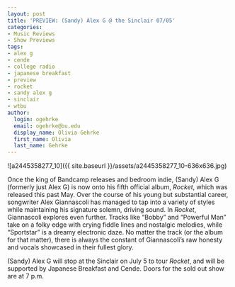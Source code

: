 ```yaml
---
layout: post
title: 'PREVIEW: (Sandy) Alex G @ the Sinclair 07/05'
categories:
- Music Reviews
- Show Previews
tags:
- alex g
- cende
- college radio
- japanese breakfast
- preview
- rocket
- sandy alex g
- sinclair
- wtbu
author:
  login: ogehrke
  email: ogehrke@bu.edu
  display_name: Olivia Gehrke
  first_name: Olivia
  last_name: Gehrke
---
```

![a2445358277_10]({{ site.baseurl }}/assets/a2445358277_10-636x636.jpg)

Once the king of Bandcamp releases and bedroom indie, (Sandy) Alex G (formerly just Alex G) is now onto his fifth official album, _Rocket_, which was released this past May. Over the course of his young but substantial career, songwriter Alex Giannascoli has managed to tap into a variety of styles while maintaining his signature solemn, driving sound. In _Rocket_, Giannascoli explores even further. Tracks like “Bobby” and “Powerful Man” take on a folky edge with crying fiddle lines and nostalgic melodies, while “Sportstar” is a dreamy electronic daze. No matter the track (or the album for that matter), there is always the constant of Giannascoli’s raw honesty and vocals showcased in their fullest glory.

(Sandy) Alex G will stop at the Sinclair on July 5 to tour _Rocket_, and will be supported by Japanese Breakfast and Cende. Doors for the sold out show are at 7 p.m.